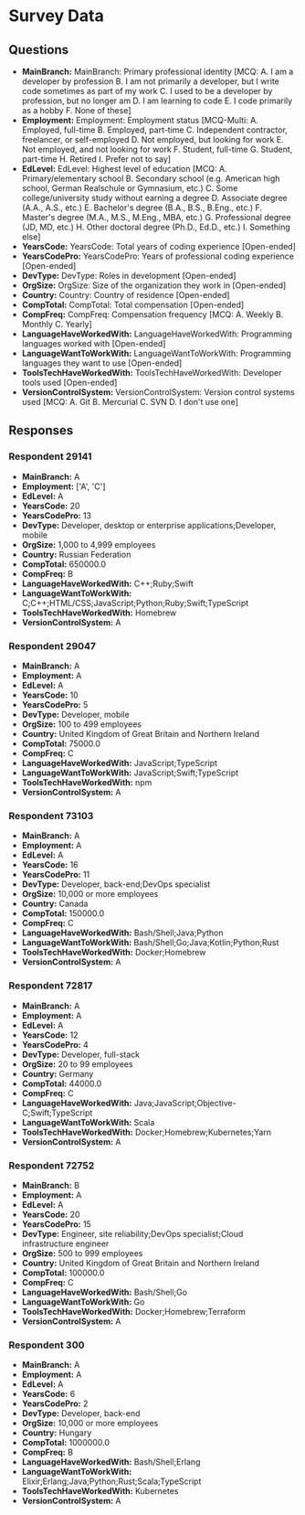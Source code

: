 # Survey Data

## Questions

- **MainBranch:** MainBranch: Primary professional identity [MCQ: A. I am a developer by profession B. I am not primarily a developer, but I write code sometimes as part of my work C. I used to be a developer by profession, but no longer am D. I am learning to code E. I code primarily as a hobby F. None of these]
- **Employment:** Employment: Employment status [MCQ-Multi: A. Employed, full-time B. Employed, part-time C. Independent contractor, freelancer, or self-employed D. Not employed, but looking for work E. Not employed, and not looking for work F. Student, full-time G. Student, part-time H. Retired I. Prefer not to say]
- **EdLevel:** EdLevel: Highest level of education [MCQ: A. Primary/elementary school B. Secondary school (e.g. American high school, German Realschule or Gymnasium, etc.) C. Some college/university study without earning a degree D. Associate degree (A.A., A.S., etc.) E. Bachelor's degree (B.A., B.S., B.Eng., etc.) F. Master's degree (M.A., M.S., M.Eng., MBA, etc.) G. Professional degree (JD, MD, etc.) H. Other doctoral degree (Ph.D., Ed.D., etc.) I. Something else]
- **YearsCode:** YearsCode: Total years of coding experience [Open-ended]
- **YearsCodePro:** YearsCodePro: Years of professional coding experience [Open-ended]
- **DevType:** DevType: Roles in development [Open-ended]
- **OrgSize:** OrgSize: Size of the organization they work in [Open-ended]
- **Country:** Country: Country of residence [Open-ended]
- **CompTotal:** CompTotal: Total compensation [Open-ended]
- **CompFreq:** CompFreq: Compensation frequency [MCQ: A. Weekly B. Monthly C. Yearly]
- **LanguageHaveWorkedWith:** LanguageHaveWorkedWith: Programming languages worked with [Open-ended]
- **LanguageWantToWorkWith:** LanguageWantToWorkWith: Programming languages they want to use [Open-ended]
- **ToolsTechHaveWorkedWith:** ToolsTechHaveWorkedWith: Developer tools used [Open-ended]
- **VersionControlSystem:** VersionControlSystem: Version control systems used [MCQ: A. Git B. Mercurial C. SVN D. I don't use one]

## Responses

### Respondent 29141

- **MainBranch:** A
- **Employment:** ['A', 'C']
- **EdLevel:** A
- **YearsCode:** 20
- **YearsCodePro:** 13
- **DevType:** Developer, desktop or enterprise applications;Developer, mobile
- **OrgSize:** 1,000 to 4,999 employees
- **Country:** Russian Federation
- **CompTotal:** 650000.0
- **CompFreq:** B
- **LanguageHaveWorkedWith:** C++;Ruby;Swift
- **LanguageWantToWorkWith:** C;C++;HTML/CSS;JavaScript;Python;Ruby;Swift;TypeScript
- **ToolsTechHaveWorkedWith:** Homebrew
- **VersionControlSystem:** A

### Respondent 29047

- **MainBranch:** A
- **Employment:** A
- **EdLevel:** A
- **YearsCode:** 10
- **YearsCodePro:** 5
- **DevType:** Developer, mobile
- **OrgSize:** 100 to 499 employees
- **Country:** United Kingdom of Great Britain and Northern Ireland
- **CompTotal:** 75000.0
- **CompFreq:** C
- **LanguageHaveWorkedWith:** JavaScript;TypeScript
- **LanguageWantToWorkWith:** JavaScript;Swift;TypeScript
- **ToolsTechHaveWorkedWith:** npm
- **VersionControlSystem:** A

### Respondent 73103

- **MainBranch:** A
- **Employment:** A
- **EdLevel:** A
- **YearsCode:** 16
- **YearsCodePro:** 11
- **DevType:** Developer, back-end;DevOps specialist
- **OrgSize:** 10,000 or more employees
- **Country:** Canada
- **CompTotal:** 150000.0
- **CompFreq:** C
- **LanguageHaveWorkedWith:** Bash/Shell;Java;Python
- **LanguageWantToWorkWith:** Bash/Shell;Go;Java;Kotlin;Python;Rust
- **ToolsTechHaveWorkedWith:** Docker;Homebrew
- **VersionControlSystem:** A

### Respondent 72817

- **MainBranch:** A
- **Employment:** A
- **EdLevel:** A
- **YearsCode:** 12
- **YearsCodePro:** 4
- **DevType:** Developer, full-stack
- **OrgSize:** 20 to 99 employees
- **Country:** Germany
- **CompTotal:** 44000.0
- **CompFreq:** C
- **LanguageHaveWorkedWith:** Java;JavaScript;Objective-C;Swift;TypeScript
- **LanguageWantToWorkWith:** Scala
- **ToolsTechHaveWorkedWith:** Docker;Homebrew;Kubernetes;Yarn
- **VersionControlSystem:** A

### Respondent 72752

- **MainBranch:** B
- **Employment:** A
- **EdLevel:** A
- **YearsCode:** 20
- **YearsCodePro:** 15
- **DevType:** Engineer, site reliability;DevOps specialist;Cloud infrastructure engineer
- **OrgSize:** 500 to 999 employees
- **Country:** United Kingdom of Great Britain and Northern Ireland
- **CompTotal:** 100000.0
- **CompFreq:** C
- **LanguageHaveWorkedWith:** Bash/Shell;Go
- **LanguageWantToWorkWith:** Go
- **ToolsTechHaveWorkedWith:** Docker;Homebrew;Terraform
- **VersionControlSystem:** A

### Respondent 300

- **MainBranch:** A
- **Employment:** A
- **EdLevel:** A
- **YearsCode:** 6
- **YearsCodePro:** 2
- **DevType:** Developer, back-end
- **OrgSize:** 10,000 or more employees
- **Country:** Hungary
- **CompTotal:** 1000000.0
- **CompFreq:** B
- **LanguageHaveWorkedWith:** Bash/Shell;Erlang
- **LanguageWantToWorkWith:** Elixir;Erlang;Java;Python;Rust;Scala;TypeScript
- **ToolsTechHaveWorkedWith:** Kubernetes
- **VersionControlSystem:** A

